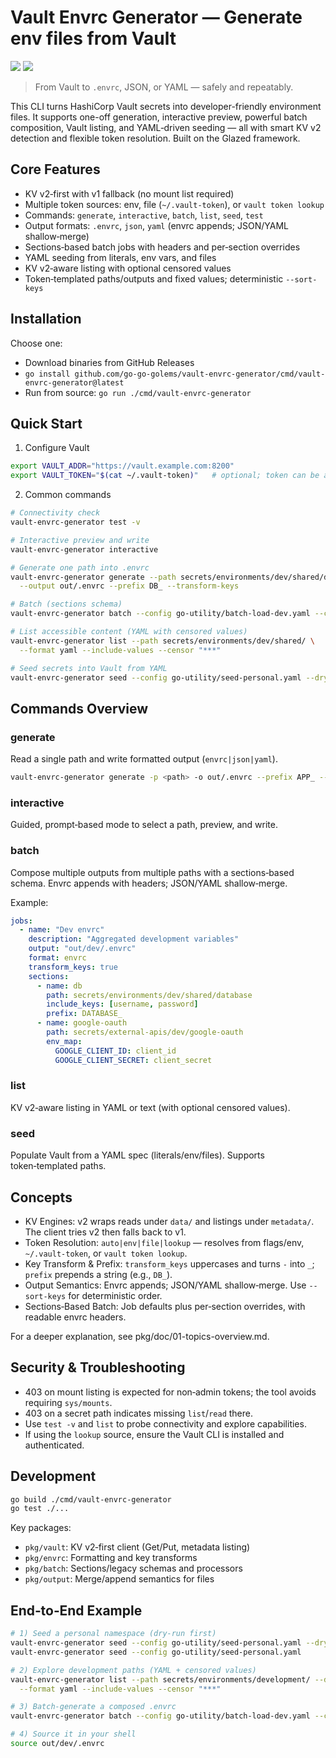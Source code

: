 # Vault Envrc Generator — Generate env files from Vault

![](https://img.shields.io/github/license/go-go-golems/vault-envrc-generator)
![](https://img.shields.io/github/actions/workflow/status/go-go-golems/vault-envrc-generator/push.yml?branch=main)

> From Vault to `.envrc`, JSON, or YAML — safely and repeatably.

This CLI turns HashiCorp Vault secrets into developer-friendly environment files. It supports one-off generation, interactive preview, powerful batch composition, Vault listing, and YAML‑driven seeding — all with smart KV v2 detection and flexible token resolution. Built on the Glazed framework.

## Core Features

- KV v2‑first with v1 fallback (no mount list required)
- Multiple token sources: env, file (`~/.vault-token`), or `vault token lookup`
- Commands: `generate`, `interactive`, `batch`, `list`, `seed`, `test`
- Output formats: `.envrc`, `json`, `yaml` (envrc appends; JSON/YAML shallow‑merge)
- Sections‑based batch jobs with headers and per‑section overrides
- YAML seeding from literals, env vars, and files
- KV v2‑aware listing with optional censored values
- Token‑templated paths/outputs and fixed values; deterministic `--sort-keys`

## Installation

Choose one:

- Download binaries from GitHub Releases
- `go install github.com/go-go-golems/vault-envrc-generator/cmd/vault-envrc-generator@latest`
- Run from source: `go run ./cmd/vault-envrc-generator`

## Quick Start

1) Configure Vault
```bash
export VAULT_ADDR="https://vault.example.com:8200"
export VAULT_TOKEN="$(cat ~/.vault-token)"   # optional; token can be auto-resolved
```

2) Common commands
```bash
# Connectivity check
vault-envrc-generator test -v

# Interactive preview and write
vault-envrc-generator interactive

# Generate one path into .envrc
vault-envrc-generator generate --path secrets/environments/dev/shared/database \
  --output out/.envrc --prefix DB_ --transform-keys

# Batch (sections schema)
vault-envrc-generator batch --config go-utility/batch-load-dev.yaml --continue-on-error

# List accessible content (YAML with censored values)
vault-envrc-generator list --path secrets/environments/dev/shared/ \
  --format yaml --include-values --censor "***"

# Seed secrets into Vault from YAML
vault-envrc-generator seed --config go-utility/seed-personal.yaml --dry-run
```

## Commands Overview

### generate
Read a single path and write formatted output (`envrc|json|yaml`).

```bash
vault-envrc-generator generate -p <path> -o out/.envrc --prefix APP_ --transform-keys
```

### interactive
Guided, prompt‑based mode to select a path, preview, and write.

### batch
Compose multiple outputs from multiple paths with a sections‑based schema. Envrc appends with headers; JSON/YAML shallow‑merge.

Example:
```yaml
jobs:
  - name: "Dev envrc"
    description: "Aggregated development variables"
    output: "out/dev/.envrc"
    format: envrc
    transform_keys: true
    sections:
      - name: db
        path: secrets/environments/dev/shared/database
        include_keys: [username, password]
        prefix: DATABASE_
      - name: google-oauth
        path: secrets/external-apis/dev/google-oauth
        env_map:
          GOOGLE_CLIENT_ID: client_id
          GOOGLE_CLIENT_SECRET: client_secret
```

### list
KV v2‑aware listing in YAML or text (with optional censored values).

### seed
Populate Vault from a YAML spec (literals/env/files). Supports token‑templated paths.

## Concepts

- KV Engines: v2 wraps reads under `data/` and listings under `metadata/`. The client tries v2 then falls back to v1.
- Token Resolution: `auto|env|file|lookup` — resolves from flags/env, `~/.vault-token`, or `vault token lookup`.
- Key Transform & Prefix: `transform_keys` uppercases and turns `-` into `_`; `prefix` prepends a string (e.g., `DB_`).
- Output Semantics: Envrc appends; JSON/YAML shallow‑merge. Use `--sort-keys` for deterministic order.
- Sections‑Based Batch: Job defaults plus per‑section overrides, with readable envrc headers.

For a deeper explanation, see pkg/doc/01-topics-overview.md.

## Security & Troubleshooting

- 403 on mount listing is expected for non‑admin tokens; the tool avoids requiring `sys/mounts`.
- 403 on a secret path indicates missing `list`/`read` there.
- Use `test -v` and `list` to probe connectivity and explore capabilities.
- If using the `lookup` source, ensure the Vault CLI is installed and authenticated.

## Development

```bash
go build ./cmd/vault-envrc-generator
go test ./...
```

Key packages:

- `pkg/vault`: KV v2‑first client (Get/Put, metadata listing)
- `pkg/envrc`: Formatting and key transforms
- `pkg/batch`: Sections/legacy schemas and processors
- `pkg/output`: Merge/append semantics for files

## End‑to‑End Example

```bash
# 1) Seed a personal namespace (dry-run first)
vault-envrc-generator seed --config go-utility/seed-personal.yaml --dry-run
vault-envrc-generator seed --config go-utility/seed-personal.yaml

# 2) Explore development paths (YAML + censored values)
vault-envrc-generator list --path secrets/environments/development/ --depth 2 \
  --format yaml --include-values --censor "***"

# 3) Batch-generate a composed .envrc
vault-envrc-generator batch --config go-utility/batch-load-dev.yaml --continue-on-error

# 4) Source it in your shell
source out/dev/.envrc
```
